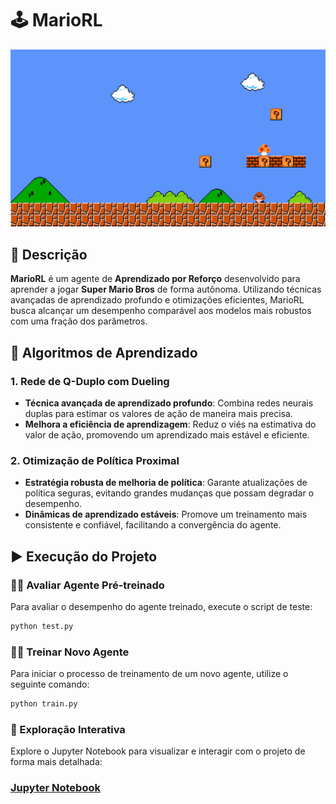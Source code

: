 # 🕹 MarioRL

![Imagem de Fundo](docs/mariofundo.png)

## 🎯 Descrição

**MarioRL** é um agente de **Aprendizado por Reforço** desenvolvido para aprender a jogar **Super Mario Bros** de forma autônoma. Utilizando técnicas avançadas de aprendizado profundo e otimizações eficientes, MarioRL busca alcançar um desempenho comparável aos modelos mais robustos com uma fração dos parâmetros.

## 🧠 Algoritmos de Aprendizado

### 1. **Rede de Q-Duplo com Dueling**
- **Técnica avançada de aprendizado profundo**: Combina redes neurais duplas para estimar os valores de ação de maneira mais precisa.
- **Melhora a eficiência de aprendizagem**: Reduz o viés na estimativa do valor de ação, promovendo um aprendizado mais estável e eficiente.

### 2. **Otimização de Política Proximal**
- **Estratégia robusta de melhoria de política**: Garante atualizações de política seguras, evitando grandes mudanças que possam degradar o desempenho.
- **Dinâmicas de aprendizado estáveis**: Promove um treinamento mais consistente e confiável, facilitando a convergência do agente.

## ▶ Execução do Projeto

### 🏃‍♂️ Avaliar Agente Pré-treinado

Para avaliar o desempenho do agente treinado, execute o script de teste:

```bash
python test.py

```

### 🚴‍♂️ Treinar Novo Agente
Para iniciar o processo de treinamento de um novo agente, utilize o seguinte comando:

```bash
python train.py
```

### 📓 Exploração Interativa
Explore o Jupyter Notebook para visualizar e interagir com o projeto de forma mais detalhada:

### [Jupyter Notebook](MarioRL.ipynb)
